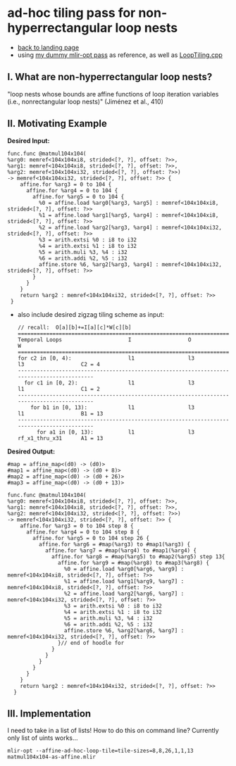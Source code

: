 # ad-hoc tiling pass for non-hyperrectangular loop nests

- [back to landing page](README.md)
- using [my dummy mlir-opt pass](https://github.com/EmilySillars/llvm-project-pistachio/tree/learn-llvm/EMILY-NOTES/add-dummy-pass#avocado-add-a-hello-world-pass-to-mlir-opt) as reference, as well as [LoopTiling.cpp](https://github.com/EmilySillars/llvm-project-pistachio/blob/tiling/mlir/lib/Dialect/Affine/Transforms/LoopTiling.cpp)

## I. What are non-hyperrectangular loop nests?

"loop nests whose bounds are affine functions of loop iteration variables (i.e., nonrectangular loop nests)" (Jiménez et al., 410)

## II. Motivating Example

**Desired Input:**

```
func.func @matmul104x104(
%arg0: memref<104x104xi8, strided<[?, ?], offset: ?>>, 
%arg1: memref<104x104xi8, strided<[?, ?], offset: ?>>, 
%arg2: memref<104x104xi32, strided<[?, ?], offset: ?>>) 
-> memref<104x104xi32, strided<[?, ?], offset: ?>> {
    affine.for %arg3 = 0 to 104 {
      affine.for %arg4 = 0 to 104 {
        affine.for %arg5 = 0 to 104 {
          %0 = affine.load %arg0[%arg3, %arg5] : memref<104x104xi8, strided<[?, ?], offset: ?>>
          %1 = affine.load %arg1[%arg5, %arg4] : memref<104x104xi8, strided<[?, ?], offset: ?>>
          %2 = affine.load %arg2[%arg3, %arg4] : memref<104x104xi32, strided<[?, ?], offset: ?>>
          %3 = arith.extsi %0 : i8 to i32
          %4 = arith.extsi %1 : i8 to i32
          %5 = arith.muli %3, %4 : i32
          %6 = arith.addi %2, %5 : i32
          affine.store %6, %arg2[%arg3, %arg4] : memref<104x104xi32, strided<[?, ?], offset: ?>>
        }
      }
    }
    return %arg2 : memref<104x104xi32, strided<[?, ?], offset: ?>>
 }
```

+ also include desired zigzag tiling scheme as input:

  ```
  // recall:  O[a][b]+=I[a][c]*W[c][b]
  ===========================================================================================
  Temporal Loops                     I                  O                  W                  
  ===========================================================================================
  for c2 in [0, 4):                  l1                 l3                 l3                  C2 = 4
  -------------------------------------------------------------------------------------------
    for c1 in [0, 2):                l1                 l3                 l1                  C1 = 2
  -------------------------------------------------------------------------------------------
      for b1 in [0, 13):             l1                 l3                 l1                  B1 = 13
  -------------------------------------------------------------------------------------------
        for a1 in [0, 13):           l1                 l3                 rf_x1_thru_x31      A1 = 13
  ```

**Desired Output:**

```
#map = affine_map<(d0) -> (d0)>
#map1 = affine_map<(d0) -> (d0 + 8)>
#map2 = affine_map<(d0) -> (d0 + 26)>
#map3 = affine_map<(d0) -> (d0 + 13)>

func.func @matmul104x104(
%arg0: memref<104x104xi8, strided<[?, ?], offset: ?>>, 
%arg1: memref<104x104xi8, strided<[?, ?], offset: ?>>, 
%arg2: memref<104x104xi32, strided<[?, ?], offset: ?>>) 
-> memref<104x104xi32, strided<[?, ?], offset: ?>> {
    affine.for %arg3 = 0 to 104 step 8 {
      affine.for %arg4 = 0 to 104 step 8 {
        affine.for %arg5 = 0 to 104 step 26 {
          affine.for %arg6 = #map(%arg3) to #map1(%arg3) {
            affine.for %arg7 = #map(%arg4) to #map1(%arg4) {
              affine.for %arg8 = #map(%arg5) to #map2(%arg5) step 13{ 
                affine.for %arg9 = #map(%arg8) to #map3(%arg8) {
                  %0 = affine.load %arg0[%arg6, %arg9] : memref<104x104xi8, strided<[?, ?], offset: ?>>
                  %1 = affine.load %arg1[%arg9, %arg7] : memref<104x104xi8, strided<[?, ?], offset: ?>>
                  %2 = affine.load %arg2[%arg6, %arg7] : memref<104x104xi32, strided<[?, ?], offset: ?>>
                  %3 = arith.extsi %0 : i8 to i32
                  %4 = arith.extsi %1 : i8 to i32
                  %5 = arith.muli %3, %4 : i32
                  %6 = arith.addi %2, %5 : i32
                  affine.store %6, %arg2[%arg6, %arg7] : memref<104x104xi32, strided<[?, ?], offset: ?>>
                }// end of hoodle for
              }
            }
          }
        }
      }
    }
    return %arg2 : memref<104x104xi32, strided<[?, ?], offset: ?>>
  }
```

## III. Implementation

I need to take in a list of lists! How to do this on command line? Currently only list of uints works...

```
mlir-opt --affine-ad-hoc-loop-tile=tile-sizes=8,8,26,1,1,13 matmul104x104-as-affine.mlir 
```


